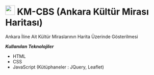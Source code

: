 # <img src="https://raw.githubusercontent.com/canmavi/km-cbs/master/dist/img/CBSLogo.png" style="height:30px !important; width:30px;"/> KM-CBS (Ankara Kültür Mirası Haritası)
Ankara İline Ait Kültür Miraslarının Harita Üzerinde Gösterilmesi

<b><i>Kullanılan Teknolojiler</i></b>
<ul>
  <li>HTML</li>
  <li>CSS</li>
  <li>JavaScript (Kütüphaneler : JQuery, Leaflet)</li>
</ul>

